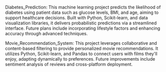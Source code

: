 Diabetes_Prediction: 
This machine learning project predicts the likelihood of diabetes using patient data such as glucose levels, BMI, and age, aiming to support healthcare decisions. Built with Python, Scikit-learn, and data visualization libraries, it delivers probabilistic predictions via a streamlined interface. Future plans include incorporating lifestyle factors and enhancing accuracy through advanced techniques.

Movie_Recommendation_System: 
This project leverages collaborative and content-based filtering to provide personalized movie recommendations. It utilizes Python, Scikit-learn, and Pandas to connect users with films they'll enjoy, adapting dynamically to preferences. Future improvements include sentiment analysis of reviews and cross-platform deployment.
